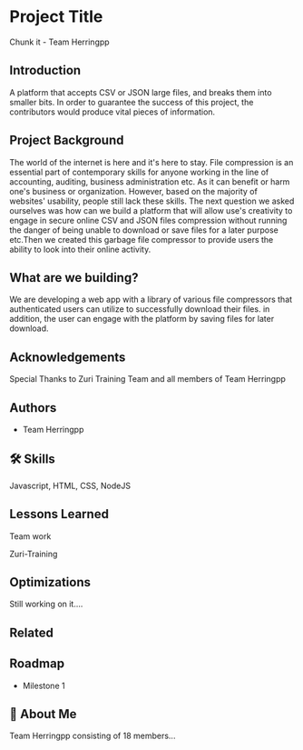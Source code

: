 
# Project Title

Chunk it - Team Herringpp


## Introduction
A platform that accepts CSV or JSON large files, and breaks them into smaller bits.
In order to guarantee the success of this project, the contributors would produce vital pieces of information.

## Project Background
The world of the internet is here and it's here to stay. File compression is an essential part of contemporary skills for anyone working in the line of accounting, auditing, business administration etc. As it can benefit or harm one's business or organization. However, based on the majority of websites' usability, people still lack these skills. The next question we asked ourselves was how can we build a platform that will allow use's creativity to engage in secure online CSV and JSON files compression without running the danger of being unable to download or save files for a later purpose etc.Then we created this garbage file compressor to provide users the ability to look into their online activity.

## What are we building?
We are developing a web app with a library of various file compressors that authenticated users can utilize to successfully download their files. in addition, the user can engage with the platform by saving files for later download.


## Acknowledgements

Special Thanks to Zuri Training Team and all members of Team Herringpp 


## Authors
- Team Herringpp


## 🛠 Skills
Javascript, HTML, CSS, NodeJS


## Lessons Learned
Team work

Zuri-Training
## Optimizations

Still working on it....
## Related



## Roadmap

- Milestone 1


## 🚀 About Me
Team Herringpp consisting of 18 members...

